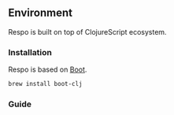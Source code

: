 
Environment
----

Respo is built on top of ClojureScript ecosystem.

### Installation

Respo is based on [Boot](http://boot-clj.com).

```bash
brew install boot-clj
```

### Guide
